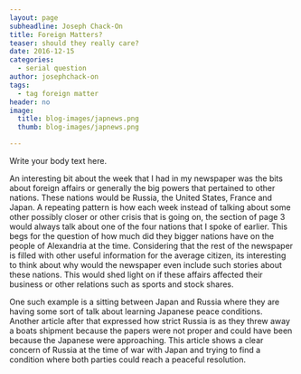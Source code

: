 ```yaml
---
layout: page
subheadline: Joseph Chack-On
title: Foreign Matters?
teaser: should they really care?
date: 2016-12-15
categories:
  - serial question
author: josephchack-on
tags:
  - tag foreign matter
header: no
image:
  title: blog-images/japnews.png
  thumb: blog-images/japnews.png

---
```

Write your body text here.

An interesting bit about the week that I had in my newspaper was the bits about foreign affairs or generally the big powers that pertained to other nations. These nations would be Russia, the United States, France and Japan. A repeating pattern is how each week instead of talking about some other possibly closer or other crisis that is going on, the section of page 3 would always talk about one of the four nations that I spoke of earlier.
This begs for the question of how much did they bigger nations have on the people of Alexandria at the time. Considering that the rest of the newspaper is filled with other useful information for the average citizen, its interesting to think about why would the newspaper even include such stories about these nations. This would shed light on if these affairs affected their business or other relations such as sports and stock shares.

One such example is a sitting between Japan and Russia where they are having some sort of talk about learning Japanese peace conditions. Another article after that expressed how strict Russia is as they threw away a boats shipment because the papers were not proper and could have been because the Japanese were approaching. This article shows a clear concern of Russia at the time of war with Japan and trying to find a condition where both parties could reach a peaceful resolution.
